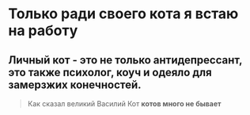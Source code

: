 # Только ради своего кота я встаю на работу

## Личный кот - это не только антидепрессант, это также психолог, коуч и одеяло для замерзжих конечностей.
> Как сказал великий Василий Кот **котов много не бывает**